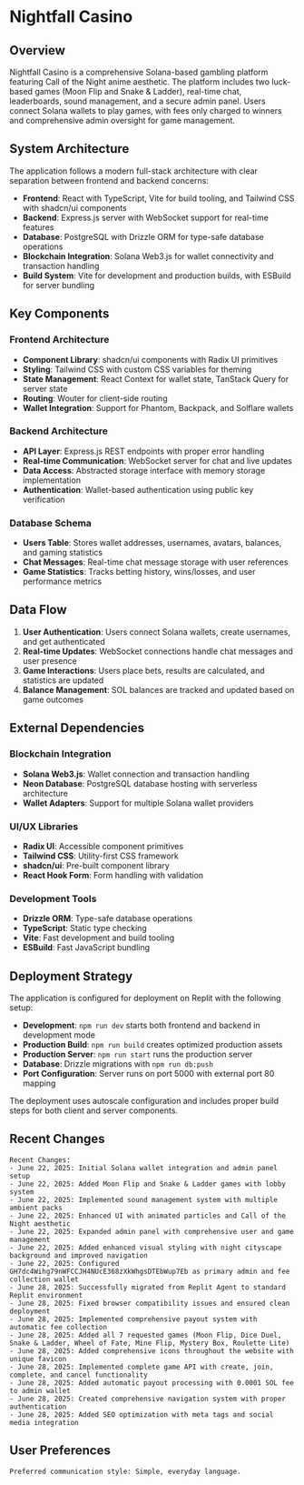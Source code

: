 # Nightfall Casino

## Overview

Nightfall Casino is a comprehensive Solana-based gambling platform featuring Call of the Night anime aesthetic. The platform includes two luck-based games (Moon Flip and Snake & Ladder), real-time chat, leaderboards, sound management, and a secure admin panel. Users connect Solana wallets to play games, with fees only charged to winners and comprehensive admin oversight for game management.

## System Architecture

The application follows a modern full-stack architecture with clear separation between frontend and backend concerns:

- **Frontend**: React with TypeScript, Vite for build tooling, and Tailwind CSS with shadcn/ui components
- **Backend**: Express.js server with WebSocket support for real-time features
- **Database**: PostgreSQL with Drizzle ORM for type-safe database operations
- **Blockchain Integration**: Solana Web3.js for wallet connectivity and transaction handling
- **Build System**: Vite for development and production builds, with ESBuild for server bundling

## Key Components

### Frontend Architecture
- **Component Library**: shadcn/ui components with Radix UI primitives
- **Styling**: Tailwind CSS with custom CSS variables for theming
- **State Management**: React Context for wallet state, TanStack Query for server state
- **Routing**: Wouter for client-side routing
- **Wallet Integration**: Support for Phantom, Backpack, and Solflare wallets

### Backend Architecture
- **API Layer**: Express.js REST endpoints with proper error handling
- **Real-time Communication**: WebSocket server for chat and live updates
- **Data Access**: Abstracted storage interface with memory storage implementation
- **Authentication**: Wallet-based authentication using public key verification

### Database Schema
- **Users Table**: Stores wallet addresses, usernames, avatars, balances, and gaming statistics
- **Chat Messages**: Real-time chat message storage with user references
- **Game Statistics**: Tracks betting history, wins/losses, and user performance metrics

## Data Flow

1. **User Authentication**: Users connect Solana wallets, create usernames, and get authenticated
2. **Real-time Updates**: WebSocket connections handle chat messages and user presence
3. **Game Interactions**: Users place bets, results are calculated, and statistics are updated
4. **Balance Management**: SOL balances are tracked and updated based on game outcomes

## External Dependencies

### Blockchain Integration
- **Solana Web3.js**: Wallet connection and transaction handling
- **Neon Database**: PostgreSQL database hosting with serverless architecture
- **Wallet Adapters**: Support for multiple Solana wallet providers

### UI/UX Libraries
- **Radix UI**: Accessible component primitives
- **Tailwind CSS**: Utility-first CSS framework
- **shadcn/ui**: Pre-built component library
- **React Hook Form**: Form handling with validation

### Development Tools
- **Drizzle ORM**: Type-safe database operations
- **TypeScript**: Static type checking
- **Vite**: Fast development and build tooling
- **ESBuild**: Fast JavaScript bundling

## Deployment Strategy

The application is configured for deployment on Replit with the following setup:

- **Development**: `npm run dev` starts both frontend and backend in development mode
- **Production Build**: `npm run build` creates optimized production assets
- **Production Server**: `npm run start` runs the production server
- **Database**: Drizzle migrations with `npm run db:push`
- **Port Configuration**: Server runs on port 5000 with external port 80 mapping

The deployment uses autoscale configuration and includes proper build steps for both client and server components.

## Recent Changes

```
Recent Changes:
- June 22, 2025: Initial Solana wallet integration and admin panel setup
- June 22, 2025: Added Moon Flip and Snake & Ladder games with lobby system
- June 22, 2025: Implemented sound management system with multiple ambient packs
- June 22, 2025: Enhanced UI with animated particles and Call of the Night aesthetic
- June 22, 2025: Expanded admin panel with comprehensive user and game management
- June 22, 2025: Added enhanced visual styling with night cityscape background and improved navigation
- June 22, 2025: Configured GH7dc4Wihg79nWFCCJH4NUcE368zXkWhgsDTEbWup7Eb as primary admin and fee collection wallet
- June 28, 2025: Successfully migrated from Replit Agent to standard Replit environment
- June 28, 2025: Fixed browser compatibility issues and ensured clean deployment
- June 28, 2025: Implemented comprehensive payout system with automatic fee collection
- June 28, 2025: Added all 7 requested games (Moon Flip, Dice Duel, Snake & Ladder, Wheel of Fate, Mine Flip, Mystery Box, Roulette Lite)
- June 28, 2025: Added comprehensive icons throughout the website with unique favicon
- June 28, 2025: Implemented complete game API with create, join, complete, and cancel functionality
- June 28, 2025: Added automatic payout processing with 0.0001 SOL fee to admin wallet
- June 28, 2025: Created comprehensive navigation system with proper authentication
- June 28, 2025: Added SEO optimization with meta tags and social media integration
```

## User Preferences

```
Preferred communication style: Simple, everyday language.
```